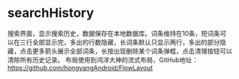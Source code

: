 # searchHistory
搜索界面，显示搜索历史，数据保存在本地数据库。词条维持在10条，短词条可以在三行全部显示完，多出的行数隐藏，长词条默认只显示两行，多出的部分隐藏，点击更多箭头展示全部词条，长按出现删除某个词条弹框，点击清理按钮可以清除所有历史记录。
布局使用到鸿洋大神的流式布局，GitHub地址：https://github.com/hongyangAndroid/FlowLayout

